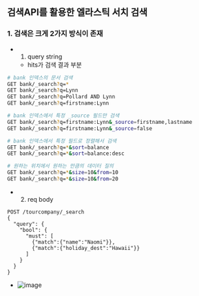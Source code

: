 ## 검색API를 활용한 엘라스틱 서치 검색

### 1. 검색은 크게 2가지 방식이 존재
- 1. query string
  - hits가 검색 결과 부분
```bash
# bank 인덱스의 문서 검색
GET bank/_search?q=*
GET bank/_search?q=Lynn
GET bank/_search?q=Pollard AND Lynn
GET bank/_search?q=firstname:Lynn

# bank 인덱스에서 특정 _source 필드만 검색
GET bank/_search?q=firstname:Lynn&_source=firstname,lastname
GET bank/_search?q=firstname:Lynn&_source=false

# bank 인덱스에서 특정 필드로 정렬해서 검색
GET bank/_search?q=*&sort=balance
GET bank/_search?q=*&sort=balance:desc

# 원하는 위치에서 원하는 만큼의 데이터 질의
GET bank/_search?q=*&size=10&from=10
GET bank/_search?q=*&size=10&from=20
```
- 2. req body
```
POST /tourcompany/_search
{
  "query": {
    "bool": {
      "must": [
        {"match":{"name":"Naomi"}},
        {"match":{"holiday_dest":"Hawaii"}}
      ]
    }
  }
}
```
- ![image](https://user-images.githubusercontent.com/62214428/146642923-b8e13a16-8363-44c2-98a3-be111a588c9e.png)

















